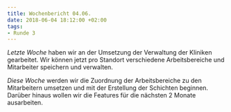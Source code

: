 ```yaml
---
title: Wochenbericht 04.06.
date: 2018-06-04 18:12:00 +02:00
tags:
- Runde 3
---
```


*Letzte Woche* haben wir an der Umsetzung der Verwaltung der Kliniken gearbeitet. Wir können jetzt pro Standort verschiedene Arbeitsbereiche und Mitarbeiter speichern und verwalten.

*Diese Woche* werden wir die Zuordnung der Arbeitsbereiche zu den Mitarbeitern umsetzen und mit der Erstellung der Schichten beginnen. Darüber hinaus wollen wir die Features für die nächsten 2 Monate ausarbeiten.
